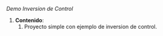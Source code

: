 ﻿*Demo Inversion de Control*

1. **Contenido**:
   1. Proyecto simple con ejemplo de inversion de control.

